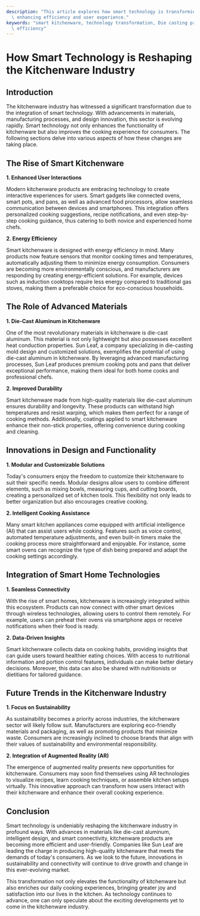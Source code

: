 ```yaml
---
description: "This article explores how smart technology is transforming the kitchenware industry,\
  \ enhancing efficiency and user experience."
keywords: "smart kitchenware, technology transformation, Die casting process, Heat dissipation\
  \ efficiency"
---
```

# How Smart Technology is Reshaping the Kitchenware Industry

## Introduction

The kitchenware industry has witnessed a significant transformation due to the integration of smart technology. With advancements in materials, manufacturing processes, and design innovation, this sector is evolving rapidly. Smart technology not only enhances the functionality of kitchenware but also improves the cooking experience for consumers. The following sections delve into various aspects of how these changes are taking place.

## The Rise of Smart Kitchenware

**1. Enhanced User Interactions**

Modern kitchenware products are embracing technology to create interactive experiences for users. Smart gadgets like connected ovens, smart pots, and pans, as well as advanced food processors, allow seamless communication between devices and smartphones. This integration offers personalized cooking suggestions, recipe notifications, and even step-by-step cooking guidance, thus catering to both novice and experienced home chefs.

**2. Energy Efficiency**

Smart kitchenware is designed with energy efficiency in mind. Many products now feature sensors that monitor cooking times and temperatures, automatically adjusting them to minimize energy consumption. Consumers are becoming more environmentally conscious, and manufacturers are responding by creating energy-efficient solutions. For example, devices such as induction cooktops require less energy compared to traditional gas stoves, making them a preferable choice for eco-conscious households.

## The Role of Advanced Materials

**1. Die-Cast Aluminum in Kitchenware**

One of the most revolutionary materials in kitchenware is die-cast aluminum. This material is not only lightweight but also possesses excellent heat conduction properties. Sun Leaf, a company specializing in die-casting mold design and customized solutions, exemplifies the potential of using die-cast aluminum in kitchenware. By leveraging advanced manufacturing processes, Sun Leaf produces premium cooking pots and pans that deliver exceptional performance, making them ideal for both home cooks and professional chefs.

**2. Improved Durability**

Smart kitchenware made from high-quality materials like die-cast aluminum ensures durability and longevity. These products can withstand high temperatures and resist warping, which makes them perfect for a range of cooking methods. Additionally, coatings applied to smart kitchenware enhance their non-stick properties, offering convenience during cooking and cleaning.

## Innovations in Design and Functionality

**1. Modular and Customizable Solutions**

Today's consumers enjoy the freedom to customize their kitchenware to suit their specific needs. Modular designs allow users to combine different elements, such as mixing bowls, measuring cups, and cutting boards, creating a personalized set of kitchen tools. This flexibility not only leads to better organization but also encourages creative cooking.

**2. Intelligent Cooking Assistance**

Many smart kitchen appliances come equipped with artificial intelligence (AI) that can assist users while cooking. Features such as voice control, automated temperature adjustments, and even built-in timers make the cooking process more straightforward and enjoyable. For instance, some smart ovens can recognize the type of dish being prepared and adapt the cooking settings accordingly.

## Integration of Smart Home Technologies

**1. Seamless Connectivity**

With the rise of smart homes, kitchenware is increasingly integrated within this ecosystem. Products can now connect with other smart devices through wireless technologies, allowing users to control them remotely. For example, users can preheat their ovens via smartphone apps or receive notifications when their food is ready.

**2. Data-Driven Insights**

Smart kitchenware collects data on cooking habits, providing insights that can guide users toward healthier eating choices. With access to nutritional information and portion control features, individuals can make better dietary decisions. Moreover, this data can also be shared with nutritionists or dietitians for tailored guidance.

## Future Trends in the Kitchenware Industry

**1. Focus on Sustainability**

As sustainability becomes a priority across industries, the kitchenware sector will likely follow suit. Manufacturers are exploring eco-friendly materials and packaging, as well as promoting products that minimize waste. Consumers are increasingly inclined to choose brands that align with their values of sustainability and environmental responsibility.

**2. Integration of Augmented Reality (AR)**

The emergence of augmented reality presents new opportunities for kitchenware. Consumers may soon find themselves using AR technologies to visualize recipes, learn cooking techniques, or assemble kitchen setups virtually. This innovative approach can transform how users interact with their kitchenware and enhance their overall cooking experience.

## Conclusion

Smart technology is undeniably reshaping the kitchenware industry in profound ways. With advances in materials like die-cast aluminum, intelligent design, and smart connectivity, kitchenware products are becoming more efficient and user-friendly. Companies like Sun Leaf are leading the charge in producing high-quality kitchenware that meets the demands of today's consumers. As we look to the future, innovations in sustainability and connectivity will continue to drive growth and change in this ever-evolving market. 

This transformation not only elevates the functionality of kitchenware but also enriches our daily cooking experiences, bringing greater joy and satisfaction into our lives in the kitchen. As technology continues to advance, one can only speculate about the exciting developments yet to come in the kitchenware industry.
